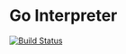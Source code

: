 # Go Interpreter

[![Build Status](https://travis-ci.org/shavit/go-interpreter.svg?branch=master)](https://travis-ci.org/shavit/go-interpreter)
